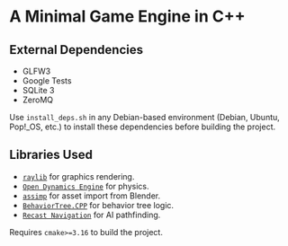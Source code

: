 # A Minimal Game Engine in C++

## External Dependencies

* GLFW3
* Google Tests
* SQLite 3
* ZeroMQ

Use ``install_deps.sh`` in any Debian-based environment (Debian, Ubuntu, Pop!_OS, etc.) to install these dependencies before building the project.

## Libraries Used

* [``raylib``](https://www.raylib.com/) for graphics rendering.
* [``Open Dynamics Engine``](https://www.ode.org/) for physics.
* [``assimp``](https://www.assimp.org/) for asset import from Blender.
* [``BehaviorTree.CPP``](https://www.behaviortree.dev/) for behavior tree logic.
* [``Recast Navigation``](https://recastnav.com/) for AI pathfinding.

Requires ``cmake>=3.16`` to build the project.
